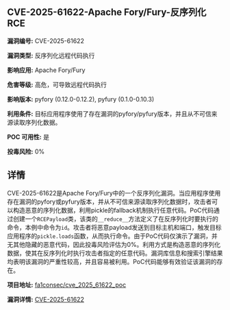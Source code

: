 ## CVE-2025-61622-Apache Fory/Fury-反序列化RCE

**漏洞编号:** CVE-2025-61622

**漏洞类型:** 反序列化远程代码执行

**影响应用:** Apache Fory/Fury

**危害等级:** 高危，可导致远程代码执行

**影响版本:** pyfory (0.12.0-0.12.2), pyfury (0.1.0-0.10.3)

**利用条件:** 目标应用程序使用了存在漏洞的pyfory/pyfury版本，并且从不可信来源读取序列化数据。

**POC 可用性:** 是

**投毒风险:** 0%

## 详情

CVE-2025-61622是Apache Fory/Fury中的一个反序列化漏洞。当应用程序使用存在漏洞的pyfory或pyfury版本，并从不可信来源读取序列化数据时，攻击者可以构造恶意的序列化数据，利用pickle的fallback机制执行任意代码。PoC代码通过创建一个`RCEPayload`类，该类的`__reduce__`方法定义了在反序列化时要执行的命令，本例中命令为`id`。攻击者将恶意payload发送到目标主机和端口，触发目标应用程序的`pickle.loads`函数，从而执行命令。由于PoC代码仅演示了漏洞，并无其他隐藏的恶意代码，因此投毒风险评估为0%。利用方式是构造恶意的序列化数据，使其在反序列化时执行攻击者指定的任意代码。漏洞库信息和搜索引擎结果均表明该漏洞的严重性较高，并且容易被利用。PoC代码能够有效验证该漏洞的存在。

**项目地址:** [fa1consec/cve_2025_61622_poc](https://github.com/fa1consec/cve_2025_61622_poc)

**漏洞详情:** [CVE-2025-61622](https://nvd.nist.gov/vuln/detail/CVE-2025-61622)